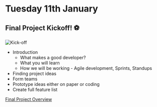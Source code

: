 # Tuesday 11th January

## Final Project Kickoff! ⚽

![Kick-off](https://media.giphy.com/media/nP9QvzLFF4eYWDcJQg/giphy-downsized-large.gif)

+ Introduction
  + What makes a good developer?
  + What you will learn
  + How we will be working - Agile development, Sprints, Standups
+ Finding project ideas
+ Form teams
+ Prototype ideas either on paper or coding
+ Create full feature list

[Final Project Overview](https://docs.google.com/document/d/1ihU1kfWLNLp_3myWbfnjO7eaABVuu6xUdBLnjc0g7W8/edit?usp=sharing)